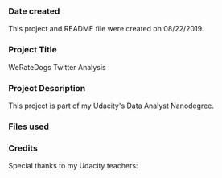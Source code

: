 ### Date created
This project and README file were created on 08/22/2019.

### Project Title
WeRateDogs Twitter Analysis

### Project Description
This project is part of my Udacity's Data Analyst Nanodegree.  

### Files used


### Credits
Special thanks to my Udacity teachers:  
